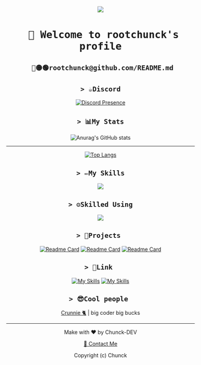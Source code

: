

<h1><p align="center">
  <img src="https://cdnchunk.gq/branding/content/external/github/textreadmebig.png" />
</h1>
<h2>
<div align="center" line-spacing="0"> 
  
## ``` 👋 Welcome to rootchunck's profile```
</div>
</h2>  
<div align="center">
  
  ## ``` 🔴🟡🟢rootchunck@github.com/README.md```
</div>
<div align="center" line-spacing="0">
  
## ```> ☕Discord```
  [![Discord Presence](https://lanyard.cnrad.dev/api/943578582247157810)](https://discord.com/users/943578582247157810)
  
## ```> 📊My Stats```
  ![Anurag's GitHub stats](https://github-readme-stats.vercel.app/api?username=CommanderNat&show_icons=true&theme=radical)
  <hr   />
  
  [![Top Langs](https://github-readme-stats.vercel.app/api/top-langs/?username=CommanderNat&show_icons=true&theme=radical&layout=compact)](https://github.com/anuraghazra/github-readme-stats)

<div align="center" line-spacing="0">
  
## ```> ✏️My Skills```
<p align="center">
    <img src="https://skillicons.dev/icons?i=html,css,js,py,php,dotnet,discord,bots," />
  
<div align="center" line-spacing="0">
  
## ```> ⚙️Skilled Using```
  <p align="center">
    <img src="https://skillicons.dev/icons?i=linux,raspberrypi,visualstudio,vscode,unreal,github,discord" />
  </a>
</p>
  
## ```> 📄Projects ```
[![Readme Card](https://github-readme-stats.vercel.app/api/pin/?username=CommanderNat&show_icons=true&theme=radical&repo=ForseeTTS)](https://github.com/qweryydev/ForseeTTS)
[![Readme Card](https://github-readme-stats.vercel.app/api/pin/?username=CommanderNat&show_icons=true&theme=radical&repo=Easy-Spammer.py)](https://github.com/qweryydev/Easy-Spammer.py)
[![Readme Card](https://github-readme-stats.vercel.app/api/pin/?username=CommanderNat&show_icons=true&theme=radical&repo=EasyPasswordGen.py)](https://github.com/qweryydev/EasyPasswordGen.py)  
  
## ```> 🔗Link ```
[![My Skills](https://skillicons.dev/icons?i=instagram&perline=1)](https://www.instagram.com/qweryy.dev/)
[![My Skills](https://skillicons.dev/icons?i=twitter&perline=1)](https://twitter.com/qweryy_dev)
## ```> 😎Cool people ```
  <p><a href="https://github.com/Crunnie">Crunnie 🐈</a> | big coder big bucks </p>
  <hr  />
<div align="center">
<p>Make with ❤️ by Chunck-DEV</p>
<p><a href="mailto:contact@chunck.tk">📧 Contact Me</a>
  <p>Copyright (c) Chunck<p>

</div>
